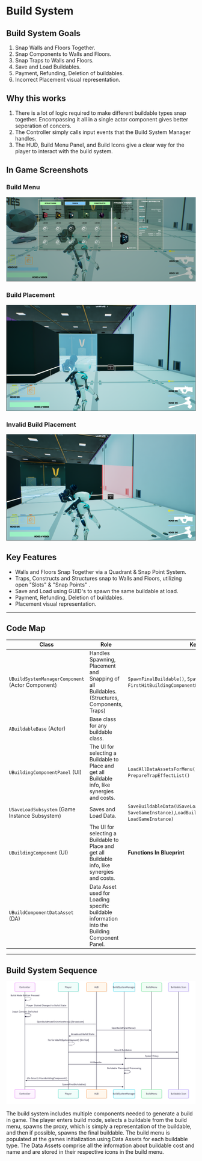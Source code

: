 ﻿# Build System

## Build System Goals
1. Snap Walls and Floors Together.
2. Snap Components to Walls and Floors.
3. Snap Traps to Walls and Floors.
4. Save and Load Buildables.
5. Payment, Refunding, Deletion of buildables.
6. Incorrect Placement visual representation.

## Why this works
1. There is a lot of logic required to make different buildable types snap together. Encompassing it all in a single actor component gives better seperation of concers.
2. The Controller simply calls input events that the Build System Manager handles.
3. The HUD, Build Menu Panel, and Build Icons give a clear way for the player to interact with the build system.

## In Game Screenshots

### Build Menu
![Build Menu Screenshot](./Images/BuildMenuUI.png)

### Build Placement
![Building Screenshot](./Images/BuildingScreenshot.png)

### Invalid Build Placement
![Incorrect Placement Screenshot](./Images/InvalidPlacementScreenshot.png)

##  Key Features
- Walls and Floors Snap Together via a Quadrant & Snap Point System.
- Traps, Constructs and Structures snap to Walls and Floors, utilizing open "Slots" & "Snap Points" .
- Save and Load using GUID's to spawn the same buildable at load.
- Payment, Refunding, Deletion of buildables.
- Placement visual representation.

---

##  Code Map

<!-- blank line above! -->

| Class                                            | Role                                                                                            | Key Methods                                                                                                   | GitHub                                                                                                                                                                                                                                                                         |
|--------------------------------------------------|-------------------------------------------------------------------------------------------------|---------------------------------------------------------------------------------------------------------------|--------------------------------------------------------------------------------------------------------------------------------------------------------------------------------------------------------------------------------------------------------------------------------|
| `UBuildSystemManagerComponent` (Actor Component) | Handles Spawning, Placement and Snapping of all Buildables. (Structures, Components, Traps)     | `SpawnFinalBuildable()`, `SpawnProxy()`, `FirstHitBuildingComponentHitResult()`,`HandleProxyPlacement()`      | [H](https://github.com/unrealrobin/timbermvp/blob/main/Source/timbermvp/Public/Components/BuildSystem/BuildSystemManagerComponent.h) - [CPP](https://github.com/unrealrobin/timbermvp/blob/main/Source/timbermvp/Private/Components/BuildSystem/BuildSystemManagerComponent.cpp) |
| `ABuildableBase` (Actor)                         | Base class for any buildable class.                                                             |                                                                                                               | [H](https://github.com/unrealrobin/timbermvp/blob/main/Source/timbermvp/Public/BuildSystem/BuildableBase.h) - [CPP](https://github.com/unrealrobin/timbermvp/blob/main/Source/timbermvp/Private/BuildSystem/BuildableBase.cpp)                                                 |
| `UBuildingComponentPanel` (UI)                   | The UI for selecting a Buildable to Place and get all Buildable info, like synergies and costs. | `LoadAllDataAssetsForMenu()`, `CreateBuildableIconsInMenu()`, `PrepareTrapEffectList()`                       | [H](https://github.com/unrealrobin/timbermvp/blob/main/Source/timbermvp/Public/UI/BuildingComponentPanel.h) - [CPP](https://github.com/unrealrobin/timbermvp/blob/main/Source/timbermvp/Private/UI/BuildingComponentPanel.cpp)                                                 |
| `USaveLoadSubsystem`  (Game Instance Subsystem)  | Saves and Load Data.                                                                            | `SaveBuildableData(USaveLoadStruct* SaveGameInstance)`,`LoadBuildableData(USaveLoadStruct* LoadGameInstance)` | [H](https://github.com/unrealrobin/timbermvp/blob/main/Source/timbermvp/Public/Subsystems/SaveLoad/SaveLoadSubsystem.h) - [CPP](https://github.com/unrealrobin/timbermvp/blob/main/Source/timbermvp/Private/Subsystems/SaveLoad/SaveLoadSubsystem.cpp)                         |
| `UBuildingComponent`  (UI)                       | The UI for selecting a Buildable to Place and get all Buildable info, like synergies and costs. | **Functions In Blueprint**                                                                                    | [H](https://github.com/unrealrobin/timbermvp/blob/main/Source/timbermvp/Public/UI/BuildingComponent.h)                                                          |
| `UBuildComponentDataAsset`  (DA)                 | Data Asset used for Loading specific buildable information into the Building Component Panel.   |                                                                                                               | [H](https://github.com/unrealrobin/timbermvp/blob/main/Source/timbermvp/Public/Data/DataAssets/BuildComponentDataAsset.h)                                                                                                                                                                                                           |

---

## Build System Sequence

![Build System Sequence Diagram](./Images/BuildSystemSequence.png)


The build system includes multiple components needed to generate a build in game. The player enters build mode, selects a buildable from the build menu, spawns the proxy,
which is simply a representation of the buildable, and then if possible, spawns the final buildable. The build menu is populated
at the games initialization using Data Assets for each buildable type. The Data Assets comprise all the information about buildable cost and name
and are stored in their respective icons in the build menu.